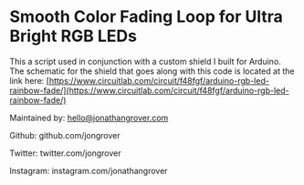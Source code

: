 # Smooth Color Fading Loop for Ultra Bright RGB LEDs

This a script used in conjunction with a custom shield I built for Arduino. The schematic for the shield that goes along with this code is located at the link here: [https://www.circuitlab.com/circuit/f48fgf/arduino-rgb-led-rainbow-fade/](https://www.circuitlab.com/circuit/f48fgf/arduino-rgb-led-rainbow-fade/)

Maintained by: hello@jonathangrover.com

Github: github.com/jongrover

Twitter: twitter.com/jongrover

Instagram: instagram.com/jonathangrover